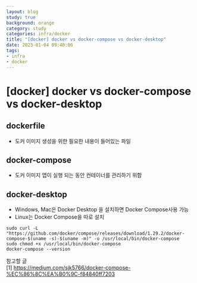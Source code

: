 ```yaml
---
layout: blog
study: true
background: orange
category: study
categories: infra/docker
title: "[docker] docker vs docker-compose vs docker-desktop"
date: 2023-01-04 09:40:00
tags:
- infra
- docker
---
```


# [docker] docker vs docker-compose vs docker-desktop

## dockerfile
- 도커 이미지 생성을 위한 필요한 내용이 들어있는 파일
## docker-compose
- 도커 이미지 앱이 실행 되는 동안 컨테이너를 관리하기 위함

## docker-desktop
- Windows, Mac은 Docker Desktop 을 설치하면 Docker Compose사용 가능
- Linux는 Docker Compose을 따로 설치
```shell
sudo curl -L "https://github.com/docker/compose/releases/download/1.29.2/docker-compose-$(uname -s)-$(uname -m)" -o /usr/local/bin/docker-compose
sudo chmod +x /usr/local/bin/docker-compose
docker-compose --version
```







참고할 글  
[1] https://medium.com/sjk5766/docker-compose-%EC%86%8C%EA%B0%9C-f84840ff7203